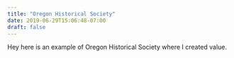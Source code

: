 ```yaml
---
title: "Oregon Historical Society"
date: 2019-06-29T15:06:48-07:00
draft: false
---
```


Hey here is an example of Oregon Historical Society where I created value.
